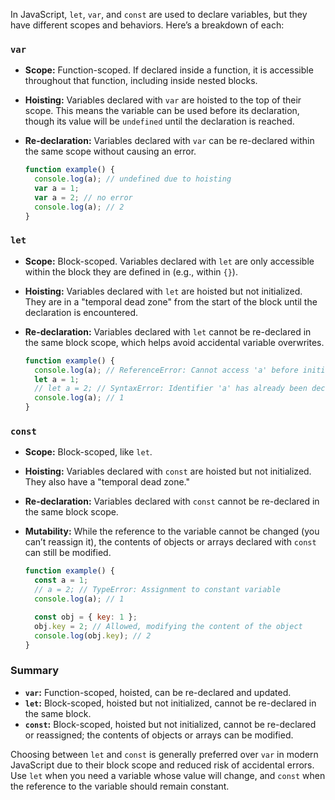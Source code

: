 In JavaScript, `let`, `var`, and `const` are used to declare variables, but they have different scopes and behaviors. Here’s a breakdown of each:

### `var`
- **Scope:** Function-scoped. If declared inside a function, it is accessible throughout that function, including inside nested blocks.
- **Hoisting:** Variables declared with `var` are hoisted to the top of their scope. This means the variable can be used before its declaration, though its value will be `undefined` until the declaration is reached.
- **Re-declaration:** Variables declared with `var` can be re-declared within the same scope without causing an error.

  ```javascript
  function example() {
    console.log(a); // undefined due to hoisting
    var a = 1;
    var a = 2; // no error
    console.log(a); // 2
  }
  ```

### `let`
- **Scope:** Block-scoped. Variables declared with `let` are only accessible within the block they are defined in (e.g., within `{}`).
- **Hoisting:** Variables declared with `let` are hoisted but not initialized. They are in a "temporal dead zone" from the start of the block until the declaration is encountered.
- **Re-declaration:** Variables declared with `let` cannot be re-declared in the same block scope, which helps avoid accidental variable overwrites.

  ```javascript
  function example() {
    console.log(a); // ReferenceError: Cannot access 'a' before initialization
    let a = 1;
    // let a = 2; // SyntaxError: Identifier 'a' has already been declared
    console.log(a); // 1
  }
  ```

### `const`
- **Scope:** Block-scoped, like `let`.
- **Hoisting:** Variables declared with `const` are hoisted but not initialized. They also have a "temporal dead zone."
- **Re-declaration:** Variables declared with `const` cannot be re-declared in the same block scope.
- **Mutability:** While the reference to the variable cannot be changed (you can’t reassign it), the contents of objects or arrays declared with `const` can still be modified.

  ```javascript
  function example() {
    const a = 1;
    // a = 2; // TypeError: Assignment to constant variable
    console.log(a); // 1

    const obj = { key: 1 };
    obj.key = 2; // Allowed, modifying the content of the object
    console.log(obj.key); // 2
  }
  ```

### Summary
- **`var`:** Function-scoped, hoisted, can be re-declared and updated.
- **`let`:** Block-scoped, hoisted but not initialized, cannot be re-declared in the same block.
- **`const`:** Block-scoped, hoisted but not initialized, cannot be re-declared or reassigned; the contents of objects or arrays can be modified.

Choosing between `let` and `const` is generally preferred over `var` in modern JavaScript due to their block scope and reduced risk of accidental errors. Use `let` when you need a variable whose value will change, and `const` when the reference to the variable should remain constant.